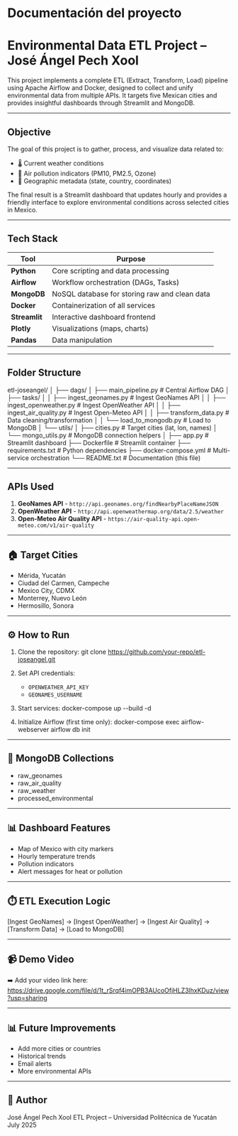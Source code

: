 # Documentación del proyecto
# Environmental Data ETL Project – José Ángel Pech Xool

This project implements a complete ETL (Extract, Transform, Load) pipeline using Apache Airflow and Docker, designed to collect and unify environmental data from multiple APIs. It targets five Mexican cities and provides insightful dashboards through Streamlit and MongoDB.

---

## Objective

The goal of this project is to gather, process, and visualize data related to:

- 🌡️ Current weather conditions
- 🧪 Air pollution indicators (PM10, PM2.5, Ozone)
- 📍 Geographic metadata (state, country, coordinates)

The final result is a Streamlit dashboard that updates hourly and provides a friendly interface to explore environmental conditions across selected cities in Mexico.

---

## Tech Stack

| Tool | Purpose |
| ---- | ------- |
| **Python**    | Core scripting and data processing            |
| **Airflow**   | Workflow orchestration (DAGs, Tasks)          |
| **MongoDB**   | NoSQL database for storing raw and clean data |
| **Docker**    | Containerization of all services              |
| **Streamlit** | Interactive dashboard frontend                |
| **Plotly**    | Visualizations (maps, charts)                 |
| **Pandas**    | Data manipulation                             |

---

## Folder Structure

etl-joseangel/
│
├── dags/
│   ├── main_pipeline.py           # Central Airflow DAG
│   ├── tasks/
│   │   ├── ingest_geonames.py     # Ingest GeoNames API
│   │   ├── ingest_openweather.py  # Ingest OpenWeather API
│   │   ├── ingest_air_quality.py  # Ingest Open-Meteo API
│   │   ├── transform_data.py      # Data cleaning/transformation
│   │   └── load_to_mongodb.py     # Load to MongoDB
│   └── utils/
│       ├── cities.py              # Target cities (lat, lon, names)
│       └── mongo_utils.py         # MongoDB connection helpers
│
├── app.py                         # Streamlit dashboard
├── Dockerfile                     # Streamlit container
├── requirements.txt               # Python dependencies
├── docker-compose.yml             # Multi-service orchestration
└── README.txt                     # Documentation (this file)

---


## APIs Used

1. **GeoNames API** - `http://api.geonames.org/findNearbyPlaceNameJSON`
2. **OpenWeather API** - `http://api.openweathermap.org/data/2.5/weather`
3. **Open-Meteo Air Quality API** - `https://air-quality-api.open-meteo.com/v1/air-quality`

---

## 🏠 Target Cities

- Mérida, Yucatán
- Ciudad del Carmen, Campeche
- Mexico City, CDMX
- Monterrey, Nuevo León
- Hermosillo, Sonora

---

## ⚙️ How to Run

1. Clone the repository:
   git clone https://github.com/your-repo/etl-joseangel.git

2. Set API credentials:
   - `OPENWEATHER_API_KEY`
   - `GEONAMES_USERNAME`

3. Start services:
   docker-compose up --build -d

4. Initialize Airflow (first time only):
   docker-compose exec airflow-webserver airflow db init

---

## 🧲 MongoDB Collections

- raw_geonames
- raw_air_quality
- raw_weather
- processed_environmental

---

## 📊 Dashboard Features

- Map of Mexico with city markers
- Hourly temperature trends
- Pollution indicators
- Alert messages for heat or pollution

---

## ⏱️ ETL Execution Logic

[Ingest GeoNames] → [Ingest OpenWeather] → [Ingest Air Quality] → [Transform Data] → [Load to MongoDB]

---

## 📹 Demo Video

➡️ Add your video link here: https://drive.google.com/file/d/1t_rSrqf4imOPB3AUcoOfjHLZ3lhxKDuz/view?usp=sharing

---

## 📊 Future Improvements

- Add more cities or countries
- Historical trends
- Email alerts
- More environmental APIs

---

## 📜 Author

José Ángel Pech Xool
ETL Project – Universidad Politécnica de Yucatán
July 2025
